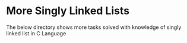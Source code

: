 # More Singly Linked Lists

The below directory shows more tasks solved with knowledge of singly linked list in C Language
